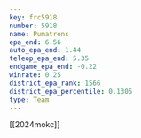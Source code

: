 ```yaml
---
key: frc5918
number: 5918
name: Pumatrons
epa_end: 6.56
auto_epa_end: 1.44
teleop_epa_end: 5.35
endgame_epa_end: -0.22
winrate: 0.25
district_epa_rank: 1566
district_epa_percentile: 0.1305
type: Team
---
```

[[2024mokc]]
